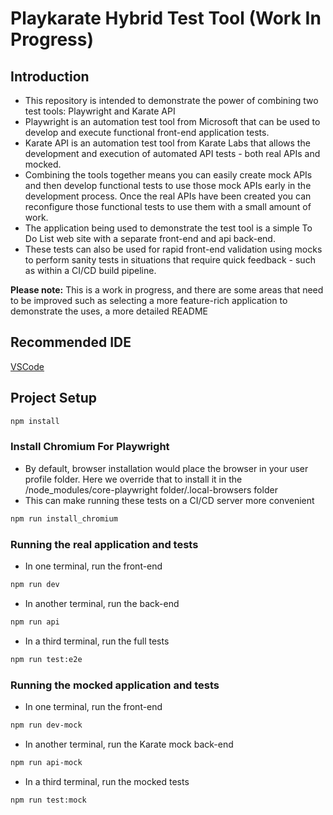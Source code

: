 # Playkarate Hybrid Test Tool (Work In Progress)

## Introduction
* This repository is intended to demonstrate the power of combining two test tools: Playwright and Karate API
* Playwright is an automation test tool from Microsoft that can be used to develop and execute functional front-end application tests.
* Karate API is an automation test tool from Karate Labs that allows the development and execution of automated API tests - both real APIs and mocked. 
* Combining the tools together means you can easily create mock APIs and then develop functional tests to use those mock APIs early in the development process. Once the real APIs have been created you can reconfigure those functional tests to use them with a small amount of work. 
* The application being used to demonstrate the test tool is a simple To Do List web site with a separate front-end and api back-end.
* These tests can also be used for rapid front-end validation using mocks to perform sanity tests in situations that require quick feedback - such as within a CI/CD build pipeline.   

**Please note:** 
This is a work in progress, and there are some areas that need to be improved such as selecting a more feature-rich application to demonstrate the uses, a more detailed README


## Recommended IDE
[VSCode](https://code.visualstudio.com/)

## Project Setup
```sh
npm install
```

### Install Chromium For Playwright
* By default, browser installation would place the browser in your user profile folder. Here we override that to install it in the /node_modules/core-playwright folder/.local-browsers folder
* This can make running these tests on a CI/CD server more convenient

```sh
npm run install_chromium
```

### Running the real application and tests

* In one terminal, run the front-end
```sh
npm run dev
```

* In another terminal, run the back-end
```sh
npm run api
```

* In a third terminal, run the full tests
```sh
npm run test:e2e
```


### Running the mocked application and tests

* In one terminal, run the front-end
```sh
npm run dev-mock
```

* In another terminal, run the Karate mock back-end
```sh
npm run api-mock
```

* In a third terminal, run the mocked tests
```sh
npm run test:mock
```

